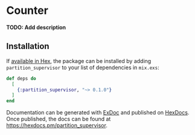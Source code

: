# Counter

**TODO: Add description**

## Installation

If [available in Hex](https://hex.pm/docs/publish), the package can be installed
by adding `partition_supervisor` to your list of dependencies in `mix.exs`:

```elixir
def deps do
  [
    {:partition_supervisor, "~> 0.1.0"}
  ]
end
```

Documentation can be generated with [ExDoc](https://github.com/elixir-lang/ex_doc)
and published on [HexDocs](https://hexdocs.pm). Once published, the docs can
be found at <https://hexdocs.pm/partition_supervisor>.

